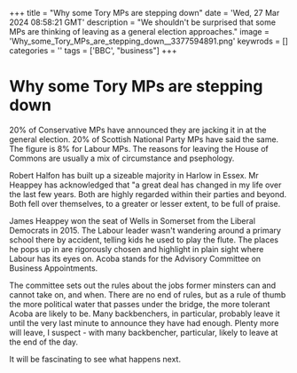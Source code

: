 +++
title = "Why some Tory MPs are stepping down"
date = 'Wed, 27 Mar 2024 08:58:21 GMT'
description = "We shouldn't be surprised that some MPs are thinking of leaving as a general election approaches."
image = 'Why_some_Tory_MPs_are_stepping_down__3377594891.png'
keywrods =  []
categories = ''
tags = ['BBC', "business"]
+++

# Why some Tory MPs are stepping down

20% of Conservative MPs have announced they are jacking it in at the general election.
20% of Scottish National Party MPs have said the same.
The figure is 8% for Labour MPs.
The reasons for leaving the House of Commons are usually a mix of circumstance and psephology.

Robert Halfon has built up a sizeable majority in Harlow in Essex.
Mr Heappey has acknowledged that <bb>"a great deal has changed in my life over the last few years.
Both are highly regarded within their parties and beyond.
Both fell over themselves, to a greater or lesser extent, to be full of praise.

James Heappey won the seat of Wells in Somerset from the Liberal Democrats in 2015.
The Labour leader wasn<bb>'t wandering around a primary school there by accident, telling kids he used to play the flute.
The places he pops up in are rigorously chosen and highlight in plain sight where Labour has its eyes on.
Acoba stands for the Advisory Committee on Business Appointments.

The committee sets out the rules about the jobs former minsters can and cannot take on, and when.
There are no end of rules, but as a rule of thumb the more political water that passes under the bridge, the more tolerant Acoba are likely to be.
Many backbenchers, in particular, probably leave it until the very last minute to announce they have had enough.
Plenty more will leave, I suspect - with many backbencher, particular, likely to leave at the end of the day.

It will be fascinating to see what happens next.


